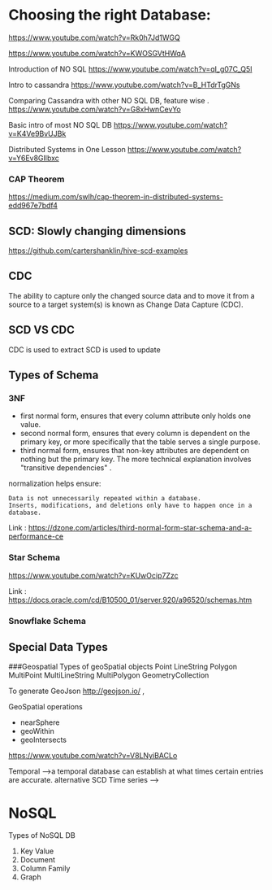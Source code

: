 # Choosing the right Database:

https://www.youtube.com/watch?v=Rk0h7Jd1WGQ

https://www.youtube.com/watch?v=KWOSGVtHWqA

Introduction of NO SQL 
https://www.youtube.com/watch?v=qI_g07C_Q5I


Intro to cassandra
https://www.youtube.com/watch?v=B_HTdrTgGNs


Comparing Cassandra with other NO SQL DB, feature wise .
https://www.youtube.com/watch?v=G8xHwnCevYo

Basic intro of most  NO SQL DB
https://www.youtube.com/watch?v=K4Ve9BvUJBk


Distributed Systems in One Lesson
https://www.youtube.com/watch?v=Y6Ev8GIlbxc


### CAP Theorem

https://medium.com/swlh/cap-theorem-in-distributed-systems-edd967e7bdf4




## SCD: Slowly changing dimensions

https://github.com/cartershanklin/hive-scd-examples

## CDC 
The ability to capture only the changed source data and to move it from a source to a target system(s) is known as Change Data Capture (CDC).

## SCD VS CDC
CDC is used to extract
SCD is used to update

## Types of Schema

### 3NF
- first normal form, ensures that every column attribute only holds one value.
- second normal form, ensures that every column is dependent on the primary key, or more specifically that the table serves a single purpose.
- third normal form, ensures that non-key attributes are dependent on nothing but the primary key. The more technical explanation involves "transitive dependencies" .

normalization helps ensure:

    Data is not unnecessarily repeated within a database.
    Inserts, modifications, and deletions only have to happen once in a database.

Link : https://dzone.com/articles/third-normal-form-star-schema-and-a-performance-ce

### Star Schema
https://www.youtube.com/watch?v=KUwOcip7Zzc

Link : https://docs.oracle.com/cd/B10500_01/server.920/a96520/schemas.htm

### Snowflake Schema








## Special Data Types 

###Geospatial
Types of geoSpatial objects
    Point
    LineString
    Polygon
    MultiPoint
    MultiLineString
    MultiPolygon
    GeometryCollection


To generate GeoJson http://geojson.io/ , 

GeoSpatial operations
  - nearSphere
  - geoWithin
  - geoIntersects
  
https://www.youtube.com/watch?v=V8LNyiBACLo



Temporal -->a temporal database can establish at what times certain entries are accurate. alternative SCD
Time series -->


# NoSQL

Types of NoSQL DB
1. Key Value
2. Document
3. Column Family
4. Graph